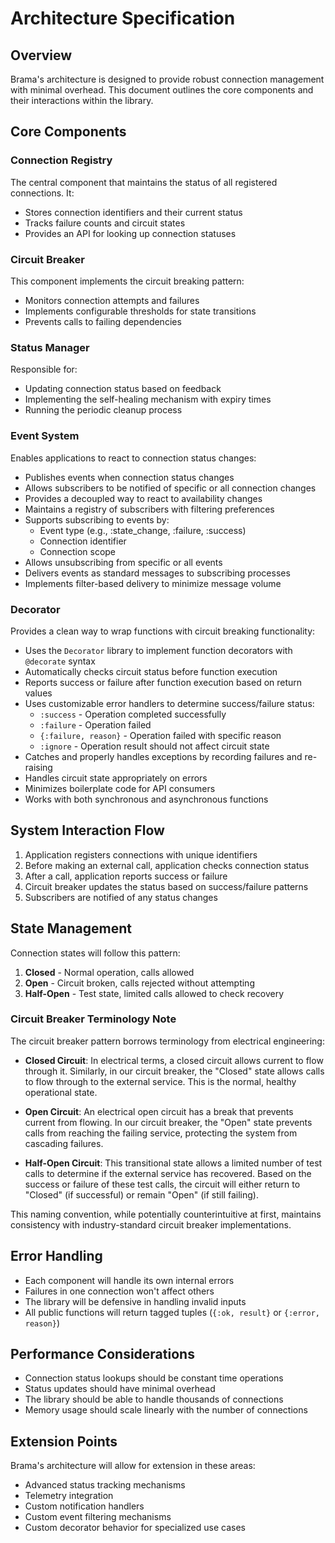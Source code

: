 # Architecture Specification

## Overview

Brama's architecture is designed to provide robust connection management with minimal overhead. This document outlines the core components and their interactions within the library.

## Core Components

### Connection Registry

The central component that maintains the status of all registered connections. It:
- Stores connection identifiers and their current status
- Tracks failure counts and circuit states
- Provides an API for looking up connection statuses

### Circuit Breaker

This component implements the circuit breaking pattern:
- Monitors connection attempts and failures
- Implements configurable thresholds for state transitions
- Prevents calls to failing dependencies

### Status Manager

Responsible for:
- Updating connection status based on feedback
- Implementing the self-healing mechanism with expiry times
- Running the periodic cleanup process

### Event System

Enables applications to react to connection status changes:
- Publishes events when connection status changes
- Allows subscribers to be notified of specific or all connection changes
- Provides a decoupled way to react to availability changes
- Maintains a registry of subscribers with filtering preferences
- Supports subscribing to events by:
  - Event type (e.g., :state_change, :failure, :success)
  - Connection identifier
  - Connection scope
- Allows unsubscribing from specific or all events
- Delivers events as standard messages to subscribing processes
- Implements filter-based delivery to minimize message volume

### Decorator

Provides a clean way to wrap functions with circuit breaking functionality:
- Uses the `Decorator` library to implement function decorators with `@decorate` syntax
- Automatically checks circuit status before function execution
- Reports success or failure after function execution based on return values
- Uses customizable error handlers to determine success/failure status:
  - `:success` - Operation completed successfully
  - `:failure` - Operation failed
  - `{:failure, reason}` - Operation failed with specific reason
  - `:ignore` - Operation result should not affect circuit state
- Catches and properly handles exceptions by recording failures and re-raising
- Handles circuit state appropriately on errors
- Minimizes boilerplate code for API consumers
- Works with both synchronous and asynchronous functions

## System Interaction Flow

1. Application registers connections with unique identifiers
2. Before making an external call, application checks connection status
3. After a call, application reports success or failure
4. Circuit breaker updates the status based on success/failure patterns
5. Subscribers are notified of any status changes

## State Management

Connection states will follow this pattern:
1. **Closed** - Normal operation, calls allowed
2. **Open** - Circuit broken, calls rejected without attempting
3. **Half-Open** - Test state, limited calls allowed to check recovery

### Circuit Breaker Terminology Note

The circuit breaker pattern borrows terminology from electrical engineering:

- **Closed Circuit**: In electrical terms, a closed circuit allows current to flow through it. Similarly, in our circuit breaker, the "Closed" state allows calls to flow through to the external service. This is the normal, healthy operational state.

- **Open Circuit**: An electrical open circuit has a break that prevents current from flowing. In our circuit breaker, the "Open" state prevents calls from reaching the failing service, protecting the system from cascading failures.

- **Half-Open Circuit**: This transitional state allows a limited number of test calls to determine if the external service has recovered. Based on the success or failure of these test calls, the circuit will either return to "Closed" (if successful) or remain "Open" (if still failing).

This naming convention, while potentially counterintuitive at first, maintains consistency with industry-standard circuit breaker implementations.

## Error Handling

- Each component will handle its own internal errors
- Failures in one connection won't affect others
- The library will be defensive in handling invalid inputs
- All public functions will return tagged tuples (`{:ok, result}` or `{:error, reason}`)

## Performance Considerations

- Connection status lookups should be constant time operations
- Status updates should have minimal overhead
- The library should be able to handle thousands of connections
- Memory usage should scale linearly with the number of connections

## Extension Points

Brama's architecture will allow for extension in these areas:
- Advanced status tracking mechanisms
- Telemetry integration
- Custom notification handlers
- Custom event filtering mechanisms
- Custom decorator behavior for specialized use cases 